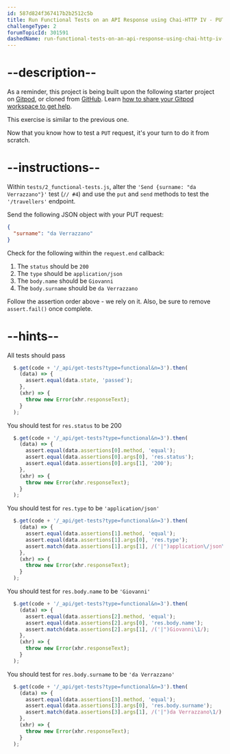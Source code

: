 ```yaml
---
id: 587d824f367417b2b2512c5b
title: Run Functional Tests on an API Response using Chai-HTTP IV - PUT method
challengeType: 2
forumTopicId: 301591
dashedName: run-functional-tests-on-an-api-response-using-chai-http-iv---put-method
---
```


# --description--

As a reminder, this project is being built upon the following starter project on <a href="https://gitpod.io/?autostart=true#https://github.com/freeCodeCamp/boilerplate-mochachai/" target="_blank" rel="noopener noreferrer nofollow">Gitpod</a>, or cloned from <a href="https://github.com/freeCodeCamp/boilerplate-mochachai/" target="_blank" rel="noopener noreferrer nofollow">GitHub</a>. Learn <a href="https://forum.freecodecamp.org/t/how-to-use-gitpod-in-the-curriculum/668669#how-can-i-share-my-workspace-to-get-help-8" target="_blank" rel="noopener noreferrer nofollow">how to share your Gitpod workspace to get help</a>.

This exercise is similar to the previous one.

Now that you know how to test a `PUT` request, it's your turn to do it from scratch.

# --instructions--

Within `tests/2_functional-tests.js`, alter the `'Send {surname: "da Verrazzano"}'` test (`// #4`) and use the `put` and `send` methods to test the  `'/travellers'` endpoint.

Send the following JSON object with your PUT request:

```json
{
  "surname": "da Verrazzano"
}
```

Check for the following within the `request.end` callback:

1.  The `status` should be `200`
2.  The `type` should be `application/json`
3.  The `body.name` should be `Giovanni`
4.  The `body.surname` should be `da Verrazzano`

Follow the assertion order above - we rely on it. Also, be sure to remove `assert.fail()` once complete.

# --hints--

All tests should pass

```js
  $.get(code + '/_api/get-tests?type=functional&n=3').then(
    (data) => {
      assert.equal(data.state, 'passed');
    },
    (xhr) => {
      throw new Error(xhr.responseText);
    }
  );
```

You should test for `res.status` to be 200

```js
  $.get(code + '/_api/get-tests?type=functional&n=3').then(
    (data) => {
      assert.equal(data.assertions[0].method, 'equal');
      assert.equal(data.assertions[0].args[0], 'res.status');
      assert.equal(data.assertions[0].args[1], '200');
    },
    (xhr) => {
      throw new Error(xhr.responseText);
    }
  );
```

You should test for `res.type` to be `'application/json'`

```js
  $.get(code + '/_api/get-tests?type=functional&n=3').then(
    (data) => {
      assert.equal(data.assertions[1].method, 'equal');
      assert.equal(data.assertions[1].args[0], 'res.type');
      assert.match(data.assertions[1].args[1], /('|")application\/json\1/);
    },
    (xhr) => {
      throw new Error(xhr.responseText);
    }
  );
```

You should test for `res.body.name` to be `'Giovanni'`

```js
  $.get(code + '/_api/get-tests?type=functional&n=3').then(
    (data) => {
      assert.equal(data.assertions[2].method, 'equal');
      assert.equal(data.assertions[2].args[0], 'res.body.name');
      assert.match(data.assertions[2].args[1], /('|")Giovanni\1/);
    },
    (xhr) => {
      throw new Error(xhr.responseText);
    }
  );
```

You should test for `res.body.surname` to be `'da Verrazzano'`

```js
  $.get(code + '/_api/get-tests?type=functional&n=3').then(
    (data) => {
      assert.equal(data.assertions[3].method, 'equal');
      assert.equal(data.assertions[3].args[0], 'res.body.surname');
      assert.match(data.assertions[3].args[1], /('|")da Verrazzano\1/);
    },
    (xhr) => {
      throw new Error(xhr.responseText);
    }
  );
```

